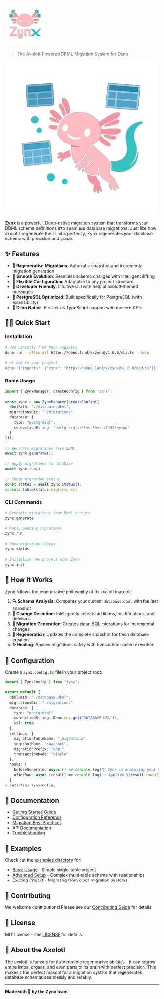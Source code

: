 # <img src="./assets/zynx-icon.webp" alt="Zynx" width="128" height="128">

> The Axolotl-Powered DBML Migration System for Deno

![Zynx Mascot](./assets/zynx-mascot.webp)

**Zynx** is a powerful, Deno-native migration system that transforms your DBML schema definitions into seamless database migrations. Just like how axolotls regenerate their limbs perfectly, Zynx regenerates your database schema with precision and grace.

## ✨ Features

- **🔄 Regenerative Migrations**: Automatic snapshot and incremental migration generation
- **🌊 Smooth Evolution**: Seamless schema changes with intelligent diffing
- **🧬 Flexible Configuration**: Adaptable to any project structure
- **🦎 Developer Friendly**: Intuitive CLI with helpful axolotl-themed messages
- **🎯 PostgreSQL Optimized**: Built specifically for PostgreSQL (with extensibility)
- **🚀 Deno Native**: First-class TypeScript support with modern APIs

## 🏊‍♀️ Quick Start

### Installation

```bash
# Use directly from Deno registry
deno run --allow-all https://deno.land/x/zynx@v1.0.0/cli.ts --help

# Or add to your project
echo '{"imports": {"zynx": "https://deno.land/x/zynx@v1.0.0/mod.ts"}}' > deno.json
```

### Basic Usage

```typescript
import { ZynxManager, createConfig } from "zynx";

const zynx = new ZynxManager(createConfig({
  dbmlPath: "./database.dbml",
  migrationsDir: "./migrations",
  database: {
    type: "postgresql",
    connectionString: "postgresql://localhost:5432/myapp"
  }
}));

// Generate migrations from DBML
await zynx.generate();

// Apply migrations to database
await zynx.run();

// Check migration status
const status = await zynx.status();
console.table(status.migrations);
```

### CLI Commands

```bash
# Generate migrations from DBML changes
zynx generate

# Apply pending migrations
zynx run

# Show migration status
zynx status

# Initialize new project with Zynx
zynx init
```

## 🧬 How It Works

Zynx follows the regenerative philosophy of its axolotl mascot:

1. **🔍 Schema Analysis**: Compares your current `database.dbml` with the last snapshot
2. **🧬 Change Detection**: Intelligently detects additions, modifications, and deletions
3. **🌊 Migration Generation**: Creates clean SQL migrations for incremental changes
4. **🦎 Regeneration**: Updates the complete snapshot for fresh database creation
5. **✨ Healing**: Applies migrations safely with transaction-based execution

## 🎯 Configuration

Create a `zynx.config.ts` file in your project root:

```typescript
import { ZynxConfig } from "zynx";

export default {
  dbmlPath: "./database.dbml",
  migrationsDir: "./migrations",
  database: {
    type: "postgresql",
    connectionString: Deno.env.get("DATABASE_URL")!,
    ssl: true
  },
  settings: {
    migrationTableName: "_migrations",
    snapshotName: "snapshot",
    migrationPrefix: "app_",
    transactionMode: "single"
  },
  hooks: {
    beforeGenerate: async () => console.log("🦎 Zynx is analyzing your schema..."),
    afterRun: async (result) => console.log(`✨ Applied ${result.count} migrations!`)
  }
} satisfies ZynxConfig;
```

## 📖 Documentation

- [Getting Started Guide](./docs/getting-started.md)
- [Configuration Reference](./docs/configuration.md)
- [Migration Best Practices](./docs/best-practices.md)
- [API Documentation](./docs/api.md)
- [Troubleshooting](./docs/troubleshooting.md)

## 🌟 Examples

Check out the [examples directory](./examples) for:

- [Basic Usage](./examples/basic) - Simple single-table project
- [Advanced Setup](./examples/advanced) - Complex multi-table schema with relationships
- [Existing Project](./examples/migration) - Migrating from other migration systems

## 🤝 Contributing

We welcome contributions! Please see our [Contributing Guide](./CONTRIBUTING.md) for details.

## 📄 License

MIT License - see [LICENSE](./LICENSE) for details.

## 🦎 About the Axolotl

The axolotl is famous for its incredible regenerative abilities - it can regrow entire limbs, organs, and even parts of its brain with perfect precision. This makes it the perfect mascot for a migration system that regenerates database schemas seamlessly and reliably.

---

**Made with 💙 by the Zynx team**